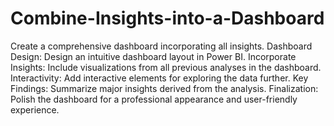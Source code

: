 # Combine-Insights-into-a-Dashboard
Create a comprehensive dashboard incorporating all insights.
Dashboard Design: Design an intuitive dashboard layout in Power BI.
Incorporate Insights: Include visualizations from all previous analyses in the dashboard.
Interactivity: Add interactive elements for exploring the data further.
Key Findings: Summarize major insights derived from the analysis.
Finalization: Polish the dashboard for a professional appearance and user-friendly experience.
